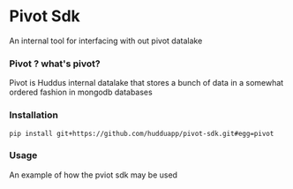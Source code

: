 # Pivot Sdk

An internal tool for interfacing with out pivot datalake

### Pivot ? what's pivot?

Pivot is Huddus internal datalake that stores a bunch of data in a somewhat ordered fashion in mongodb databases

### Installation

    pip install git+https://github.com/hudduapp/pivot-sdk.git#egg=pivot

### Usage

An example of how the pviot sdk may be used